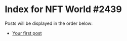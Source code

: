 # Index for NFT World #2439
Posts will be displayed in the order below:

- [Your first post](./001-first.md)

